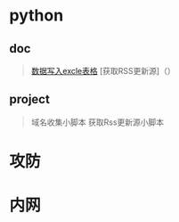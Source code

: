 # python
## doc
> [数据写入excle表格](https://chubbyz.github.io/python/数据写入excel表格)
> [获取RSS更新源]（）
## project
> 域名收集小脚本
> 获取Rss更新源小脚本
# 攻防
# 内网
